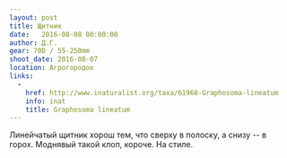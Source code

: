 ```yaml
---
layout: post
title: Щитник
date:   2016-08-08 00:00:00
author: Д.Г.
gear: 70D / 55-250mm
shoot_date: 2016-08-07
location: Агрогородок
links:
  -
    href: http://www.inaturalist.org/taxa/61968-Graphosoma-lineatum
    info: inat
    title: Graphosoma lineatum
---
```


Линейчатый щитник хорош тем, что сверху в полоску, а снизу -- в горох. Моднявый такой клоп, короче. На стиле.
